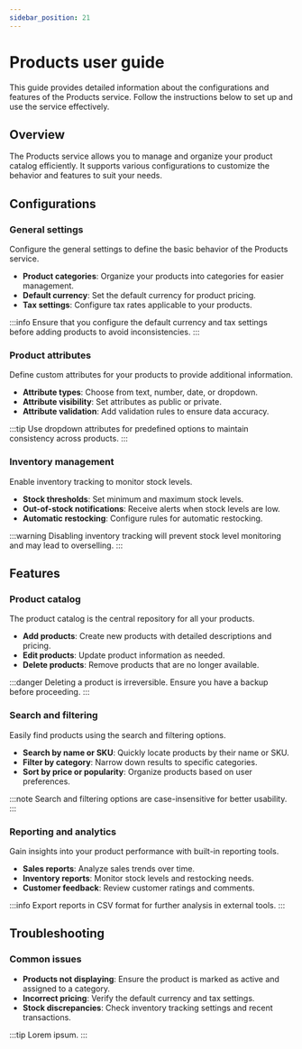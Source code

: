 ```yaml
---
sidebar_position: 21
---
```


# Products user guide

This guide provides detailed information about the configurations and features of the Products service. Follow the instructions below to set up and use the service effectively.

## Overview

The Products service allows you to manage and organize your product catalog efficiently. It supports various configurations to customize the behavior and features to suit your needs.

## Configurations

### General settings

Configure the general settings to define the basic behavior of the Products service.

- **Product categories**: Organize your products into categories for easier management.
- **Default currency**: Set the default currency for product pricing.
- **Tax settings**: Configure tax rates applicable to your products.

:::info
Ensure that you configure the default currency and tax settings before adding products to avoid inconsistencies.
:::

### Product attributes

Define custom attributes for your products to provide additional information.

- **Attribute types**: Choose from text, number, date, or dropdown.
- **Attribute visibility**: Set attributes as public or private.
- **Attribute validation**: Add validation rules to ensure data accuracy.

:::tip
Use dropdown attributes for predefined options to maintain consistency across products.
:::

### Inventory management

Enable inventory tracking to monitor stock levels.

- **Stock thresholds**: Set minimum and maximum stock levels.
- **Out-of-stock notifications**: Receive alerts when stock levels are low.
- **Automatic restocking**: Configure rules for automatic restocking.

:::warning
Disabling inventory tracking will prevent stock level monitoring and may lead to overselling.
:::

## Features

### Product catalog

The product catalog is the central repository for all your products.

- **Add products**: Create new products with detailed descriptions and pricing.
- **Edit products**: Update product information as needed.
- **Delete products**: Remove products that are no longer available.

:::danger
Deleting a product is irreversible. Ensure you have a backup before proceeding.
:::

### Search and filtering

Easily find products using the search and filtering options.

- **Search by name or SKU**: Quickly locate products by their name or SKU.
- **Filter by category**: Narrow down results to specific categories.
- **Sort by price or popularity**: Organize products based on user preferences.

:::note
Search and filtering options are case-insensitive for better usability.
:::

### Reporting and analytics

Gain insights into your product performance with built-in reporting tools.

- **Sales reports**: Analyze sales trends over time.
- **Inventory reports**: Monitor stock levels and restocking needs.
- **Customer feedback**: Review customer ratings and comments.

:::info
Export reports in CSV format for further analysis in external tools.
:::

## Troubleshooting

### Common issues

- **Products not displaying**: Ensure the product is marked as active and assigned to a category.
- **Incorrect pricing**: Verify the default currency and tax settings.
- **Stock discrepancies**: Check inventory tracking settings and recent transactions.

:::tip
Lorem ipsum.
:::

